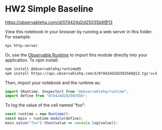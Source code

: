 # HW2 Simple Baseline

https://observablehq.com/d/074424d2d25035b6@13

View this notebook in your browser by running a web server in this folder. For
example:

~~~sh
npx http-server
~~~

Or, use the [Observable Runtime](https://github.com/observablehq/runtime) to
import this module directly into your application. To npm install:

~~~sh
npm install @observablehq/runtime@5
npm install https://api.observablehq.com/d/074424d2d25035b6@13.tgz?v=3
~~~

Then, import your notebook and the runtime as:

~~~js
import {Runtime, Inspector} from "@observablehq/runtime";
import define from "074424d2d25035b6";
~~~

To log the value of the cell named “foo”:

~~~js
const runtime = new Runtime();
const main = runtime.module(define);
main.value("foo").then(value => console.log(value));
~~~
